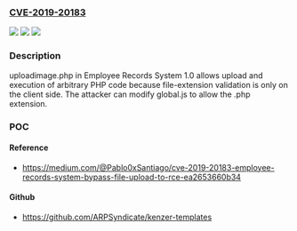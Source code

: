 ### [CVE-2019-20183](https://cve.mitre.org/cgi-bin/cvename.cgi?name=CVE-2019-20183)
![](https://img.shields.io/static/v1?label=Product&message=n%2Fa&color=blue)
![](https://img.shields.io/static/v1?label=Version&message=n%2Fa&color=blue)
![](https://img.shields.io/static/v1?label=Vulnerability&message=n%2Fa&color=brighgreen)

### Description

uploadimage.php in Employee Records System 1.0 allows upload and execution of arbitrary PHP code because file-extension validation is only on the client side. The attacker can modify global.js to allow the .php extension.

### POC

#### Reference
- https://medium.com/@Pablo0xSantiago/cve-2019-20183-employee-records-system-bypass-file-upload-to-rce-ea2653660b34

#### Github
- https://github.com/ARPSyndicate/kenzer-templates


